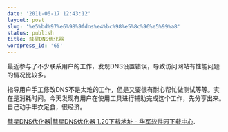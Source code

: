 ```yaml
---
date: '2011-06-17 12:43:12'
layout: post
slug: '%e5%bd%97%e6%98%9fdns%e4%bc%98%e5%8c%96%e5%99%a8'
status: publish
title: 彗星DNS优化器
wordpress_id: '65'
---
```


最近参与了不少联系用户的工作，发现DNS设置错误，导致访问网站有性能问题的情况比较多。

指导用户手工修改DNS不是太难的工作，但是又要很有耐心帮忙做测试等等。实在是消耗时间。今天发现有用户在使用工具进行辅助完成这个工作，先分享出来。自己动手丰衣足食，很经济。

[彗星DNS优化器|彗星DNS优化器 1.20下载地址 - 华军软件园下载中心](http://zzidc.onlinedown.net/softdown/100870_2.htm).
